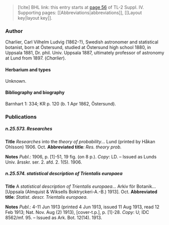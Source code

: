 > [!cite] BHL link: this entry starts at [page 56](https://www.biodiversitylibrary.org/item/103860#page/66/mode/1up) of TL-2 Suppl. IV.
> Supporting pages: [[Abbreviations|abbreviations]], [[Layout key|layout key]].

### Author

Charlier, Carl Vilhelm Ludvig (1862-?), Swedish astronomer and statistical botanist, born at Östersund, studied at Östersund high school 1880, in Uppsala 1881, Dr. phil. Univ. Uppsala 1887, ultimately professor of astronomy at Lund from 1897. (*Charlier*).

#### Herbarium and types

Unknown.

#### Bibliography and biography

Barnhart 1: 334; KR p. 120 (b. 1 Apr 1862, Östersund).

### Publications

##### n.25.573. Researches

**Title**
*Researches* into the *theory of probability*... Lund (printed by Håkan Ohlsson) 1906. Oct.
**Abbreviated title**: *Res. theory prob.*

**Notes**
*Publ*.: 1906, p. \[1\]-51, 19 fig. (on 8 p.). *Copy*: LD. – Issued as Lunds Univ. årsskr. ser. 2. afd. 2. 1(5). 1906.

##### n.25.574. statistical description of Trientalis europaea

**Title**
A *statistical description of Trientalis europaea*... Arkiv för Botanik... \[Uppsala (Almquist & Wiksells Boktryckeri-A.-B.) 1913\]. Oct.
**Abbreviated title**: *Statist. descr. Trientalis europaea*.

**Notes**
*Publ*.: 4-11 Jun 1913 (printed 4 Jun 1913, issued 11 Aug 1913, read 12 Feb 1913; Nat. Nov. Aug (2) 1913), \[cover-t.p.\], p. \[1\]-28. *Copy*: U; IDC 8562/mf. 95. – Issued as Ark. Bot. 12(14). 1913.

